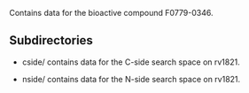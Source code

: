 Contains data for the bioactive compound F0779-0346.

## Subdirectories

- cside/ contains data for the C-side search space on rv1821.

- nside/ contains data for the N-side search space on rv1821.

